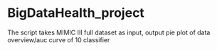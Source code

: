 # BigDataHealth_project
The script takes MIMIC III full dataset as input, output pie plot of data overview/auc curve of 10 classifier
